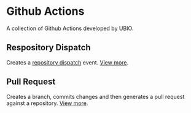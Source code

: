 # Github Actions

A collection of Github Actions developed by UBIO.

## Respository Dispatch

Creates a [repository dispatch](https://help.github.com/en/actions/reference/events-that-trigger-workflows#external-events-repository_dispatch) event. [View more](./repository-dispatch).

## Pull Request

Creates a branch, commits changes and then generates a pull request against a repository. [View more](./pull-request).
